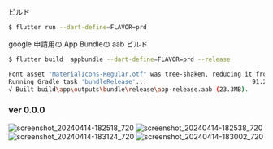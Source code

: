 ビルド
```sh
$ flutter run --dart-define=FLAVOR=prd  
```

google 申請用の App Bundleの aab ビルド
```sh
$ flutter build  appbundle --dart-define=FLAVOR=prd --release

Font asset "MaterialIcons-Regular.otf" was tree-shaken, reducing it from 1645184 to 3208 bytes (99.8% reduction). Tree-shaking can be disabled by providing the --no-tree-shake-icons flag when building your app.
Running Gradle task 'bundleRelease'...                             91.2s
√ Built build\app\outputs\bundle\release\app-release.aab (23.3MB).
```


### ver 0.0.0
![screenshot_20240414-182518_720](https://github.com/rensawamo/mindmaApp/assets/106803080/99912d92-d239-4ab2-999a-01ac7c9ebcf3)
![screenshot_20240414-182538_720](https://github.com/rensawamo/mindmaApp/assets/106803080/48cc9f0f-7daa-4a91-ac88-2b2c41621e14)
![screenshot_20240414-183124_720](https://github.com/rensawamo/mindmaApp/assets/106803080/8a2181b2-f51a-4532-9621-62fa557d21fe)
![screenshot_20240414-183002_720](https://github.com/rensawamo/mindmaApp/assets/106803080/d2fa47a3-a277-431d-888e-7872e92f0bce)
